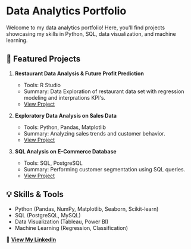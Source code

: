 # Data Analytics Portfolio

Welcome to my data analytics portfolio! Here, you'll find projects showcasing my skills in Python, SQL, data visualization, and machine learning.

## 🔹 Featured Projects
1. **Restaurant Data Analysis & Future Profit Prediction**
   - Tools: R Studio
   - Summary: Data Exploration of restaurant data set with regression modeling and interprations KPI's.
   - [View Project](https://github.com/AndyRBrett/Data-Analytics-Portfolio/blob/main/Restaurant%20Data%20Analysis%20%26%20Future%20Profit%20Prediction.pdf)
     
2. **Exploratory Data Analysis on Sales Data**
   - Tools: Python, Pandas, Matplotlib
   - Summary: Analyzing sales trends and customer behavior.
   - [View Project](link-to-project-folder)

3. **SQL Analysis on E-Commerce Database**
   - Tools: SQL, PostgreSQL
   - Summary: Performing customer segmentation using SQL queries.
   - [View Project](link-to-project-folder)

## 💡 Skills & Tools
- Python (Pandas, NumPy, Matplotlib, Seaborn, Scikit-learn)
- SQL (PostgreSQL, MySQL)
- Data Visualization (Tableau, Power BI)
- Machine Learning (Regression, Classification)

📌 **[View My LinkedIn](your-linkedin-profile)**
